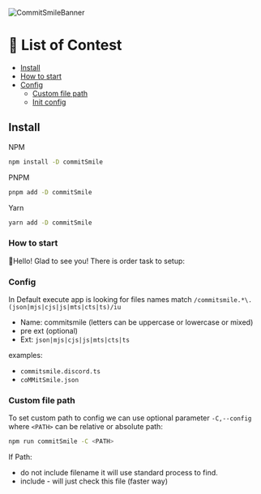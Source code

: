![CommitSmileBanner](https://github.com/INeedJobToStartWork/Commit-Smile/assets/97305201/7b18af3e-7472-47f5-99e8-6f97574d2ea7)

# 📜 List of Contest

- [Install](#-list-of-contest)
- [How to start](#how-to-start)
- [Config](#config)
  - [Custom file path](#custom-file-path)
  - [Init config](#init-config)

## Install

NPM

```bash copy
npm install -D commitSmile
```

PNPM

```bash copy
pnpm add -D commitSmile
```

Yarn

```bash copy
yarn add -D commitSmile
```

### How to start

👋Hello! Glad to see you! There is order task to setup:

### Config

In Default execute app is looking for files names match `/commitsmile.*\.(json|mjs|cjs|js|mts|cts|ts)/iu`

- Name: commitsmile (letters can be uppercase or lowercase or mixed)
- pre ext (optional)
- Ext: `json|mjs|cjs|js|mts|cts|ts`

examples:

- `commitsmile.discord.ts`
- `coMMitSmile.json`

### Custom file path

To set custom path to config we can use optional parameter `-C,--config` where `<PATH>` can be relative or absolute
path:

```bash copy
npm run commitSmile -C <PATH>
```

If Path:

- do not include filename it will use standard process to find.
- include - will just check this file (faster way)

<!-- ### Init config

to init config we use optional paremeter `--init`:

```bash copy
npm run commitSmile --init
``` -->
